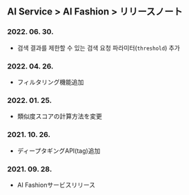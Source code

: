 ## AI Service > AI Fashion > リリースノート

### 2022. 06. 30.
* 검색 결과를 제한할 수 있는 검색 요청 파라미터(`threshold`) 추가

### 2022. 04. 26.
* フィルタリング機能追加

### 2022. 01. 25.
* 類似度スコアの計算方法を変更

### 2021. 10. 26.
* ディープタギングAPI(tag)追加

### 2021. 09. 28.
* AI Fashionサービスリリース
